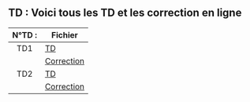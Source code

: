 ## TD : Voici tous les TD et les correction en ligne 



| N°TD : | Fichier  |
|:-:|-|
|  TD1 | [TD](SQL/TD/test.md)                              |
|      | [Correction](SQL/Correction/CorrectionTD1.md)     | 
|  TD2 | [TD](SQL/TD/test.md)                              |
|      | [Correction](SQL/Correction/CorrectionTD2.md)     | 
